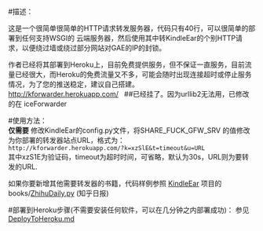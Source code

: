 #描述：  

这是一个很简单很简单的HTTP请求转发服务器，代码只有40行，可以很简单的部署到任何支持WSGI的
云端服务器，然后使用其中转KindleEar的个别HTTP请求，以便绕过墙或绕过部分网站对GAE的IP的封锁。

作者已经将其部署到Heroku上，目前免费提供服务，但不保证一直服务，目前流量已经很大，而Heroku的免费流量又不多，可能会随时出现连接超时或停止服务情况，为了您的推送稳定，建议自己搭建。  
<http://kforwarder.herokuapp.com/>  
##已经挂了。因为urllib2无法用，已修改的在 iceForwarder

#使用方法：  
**仅需要** 修改KindleEar的config.py文件，将SHARE_FUCK_GFW_SRV 的值修改为你部署的转发器站点URL，格式为：  
`http://kforwarder.herokuapp.com/?k=xzSlE&t=timeout&u=URL`  
其中xzS1E为验证码，timeout为超时时间，可省略，默认为30s，URL则为要转发的URL.  

如果你要新增其他需要转发器的书籍，代码样例参照 [KindleEar](https://github.com/cdhigh/KindleEar) 项目的 books/[ZhihuDaily.py](https://github.com/cdhigh/KindleEar/blob/master/books/ZhihuDaily.py) (知乎日报)

#部署到Heroku步骤(不需要安装任何软件，可以在几分钟之内部署成功)：
参见 [DeployToHeroku.md](https://github.com/icepyb/Forwarder/blob/master/DeployToHeroku.md)
